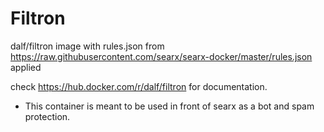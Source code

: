 # Filtron

dalf/filtron image with rules.json from https://raw.githubusercontent.com/searx/searx-docker/master/rules.json applied

check https://hub.docker.com/r/dalf/filtron for documentation.

* This container is meant to be used in front of searx as a bot and spam protection.
